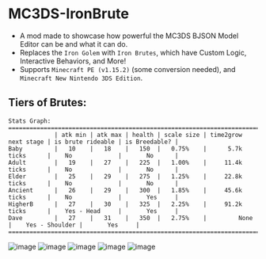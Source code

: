 # MC3DS-IronBrute
- A mod made to showcase how powerful the MC3DS BJSON Model Editor can be and what it can do.
- Replaces the `Iron Golem` with `Iron Brutes`, which have Custom Logic, Interactive Behaviors, and More!
- Supports `Minecraft PE (v1.15.2)` (some conversion needed), and `Minecraft New Nintendo 3DS Edition`.

## Tiers of Brutes:
```
Stats Graph:
===================================================================================================================
             | atk min | atk max | health | scale size | time2grow next stage | is brute rideable | is Breedable? |
Baby         |   10    |   18    |   150  |   0.75%    |      5.7k ticks      |    No             |       No      |
Adult        |   19    |   27    |   225  |   1.00%    |     11.4k ticks      |    No             |       No      |
Elder        |   25    |   29    |   275  |   1.25%    |     22.8k ticks      |    No             |       No      |
Ancient      |   26    |   29    |   300  |   1.85%    |     45.6k ticks      |    No             |       Yes     |
HigherB      |   27    |   30    |   325  |   2.25%    |     91.2k ticks      |    Yes - Head     |       Yes     |
Dave         |   27    |   31    |   350  |   2.75%    |         None         |    Yes - Shoulder |       Yes     |
===================================================================================================================
```

![image](https://github.com/user-attachments/assets/4b3a12fe-c64c-4e86-903d-3f53f3d584af)
![image](https://github.com/user-attachments/assets/129a3f84-3825-402b-8d44-f73facee922e)
![image](https://github.com/user-attachments/assets/1bf83835-2b9a-4a13-9c86-ae68e9f915bf)
![image](https://github.com/user-attachments/assets/cb74c12a-8a1c-4b61-94d7-e1a1c9df34e8)
![image](https://github.com/user-attachments/assets/c4caac97-fef6-48bf-aa80-abc741d76c73)
